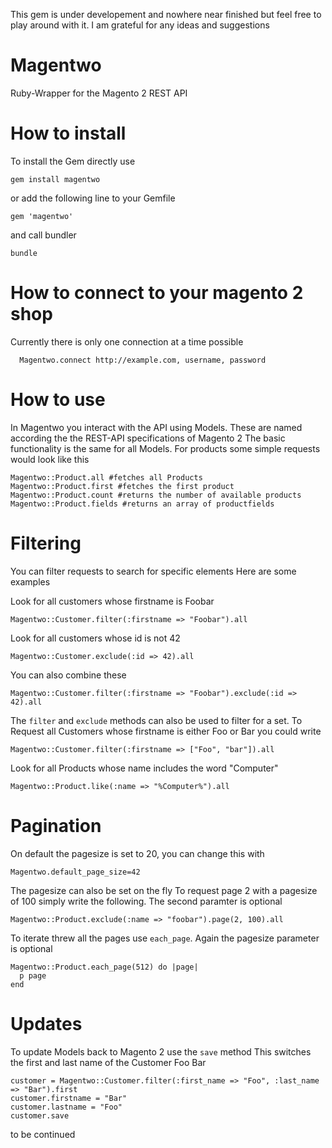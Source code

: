 
This gem is under developement and nowhere near finished but feel free to play around with it.
I am grateful for any ideas and suggestions

# Magentwo
Ruby-Wrapper for the Magento 2 REST API


# How to install
To install the Gem directly use
```
gem install magentwo
```

or add the following line to your Gemfile
```
gem 'magentwo'
```
and call bundler
```
bundle
```


# How to connect to your magento 2 shop
Currently there is only one connection at a time possible
```
  Magentwo.connect http://example.com, username, password  
```

# How to use
In Magentwo you interact with the API using Models. These are named according the the REST-API specifications of Magento 2
The basic functionality is the same for all Models. For products some simple requests would look like this

```
Magentwo::Product.all #fetches all Products
Magentwo::Product.first #fetches the first product
Magentwo::Product.count #returns the number of available products
Magentwo::Product.fields #returns an array of productfields
```

# Filtering
You can filter requests to search for specific elements
Here are some examples

Look for all customers whose firstname is Foobar
```
Magentwo::Customer.filter(:firstname => "Foobar").all
```

Look for all customers whose id is not 42
```
Magentwo::Customer.exclude(:id => 42).all
```

You can also combine these
```
Magentwo::Customer.filter(:firstname => "Foobar").exclude(:id => 42).all
```
The `filter` and `exclude` methods can also be used to filter for a set. To Request all Customers whose firstname is either Foo or Bar you could write
```
Magentwo::Customer.filter(:firstname => ["Foo", "bar"]).all
```

Look for all Products whose name includes the word "Computer"
```
Magentwo::Product.like(:name => "%Computer%").all
```

# Pagination
On default the pagesize is set to 20, you can change this with
```
Magentwo.default_page_size=42
```

The pagesize can also be set on the fly
To request page 2 with a pagesize of 100 simply write the following. The second paramter is optional
```
Magentwo::Product.exclude(:name => "foobar").page(2, 100).all
```

To iterate threw all the pages use `each_page`. Again the pagesize parameter is optional
```
Magentwo::Product.each_page(512) do |page|
  p page
end
```

# Updates
To update Models back to Magento 2 use the `save` method
This switches the first and last name of the Customer Foo Bar
```
customer = Magentwo::Customer.filter(:first_name => "Foo", :last_name => "Bar").first
customer.firstname = "Bar"
customer.lastname = "Foo"
customer.save
```

to be continued
